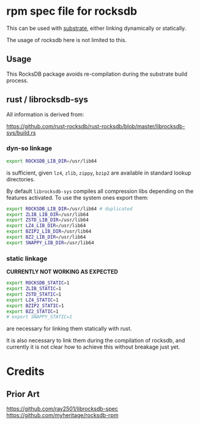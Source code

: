 # rpm spec file for rocksdb

This can be used with [substrate](https://github.com/paritytech/substrate), either linking
dynamically or statically.

The usage of rocksdb here is not limited to this.

## Usage

This RocksDB package avoids re-compilation during
the substrate build process.

## rust / librocksdb-sys

All information is derived from: 

https://github.com/rust-rocksdb/rust-rocksdb/blob/master/librocksdb-sys/build.rs

### dyn-so linkage

```zsh
export ROCKSDB_LIB_DIR=/usr/lib64
```

is sufficient, given `lz4`, `zlib`, `zippy`, `bzip2` are available in standard lookup directories.

By default `librocksdb-sys` compiles all compression libs depending on the features activated. To use the system ones export them:

```zsh
export ROCKSDB_LIB_DIR=/usr/lib64 # duplicated
export ZLIB_LIB_DIR=/usr/lib64
export ZSTD_LIB_DIR=/usr/lib64
export LZ4_LIB_DIR=/usr/lib64
export BZIP2_LIB_DIR=/usr/lib64
export BZ2_LIB_DIR=/usr/lib64
export SNAPPY_LIB_DIR=/usr/lib64
```

### static linkage

**CURRENTLY NOT WORKING AS EXPECTED**


```zsh
export ROCKSDB_STATIC=1
export ZLIB_STATIC=1
export ZSTD_STATIC=1
export LZ4_STATIC=1
export BZIP2_STATIC=1
export BZ2_STATIC=1
# export SNAPPY_STATIC=1
```

are necessary for linking them statically with rust.

It is also necessary to link them during the compilation of rocksdb, and currently it is not clear how to achieve this without breakage just yet.


# Credits

## Prior Art

https://github.com/ray2501/librocksdb-spec
https://github.com/myheritage/rocksdb-rpm